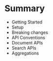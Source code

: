 # Summary

* Getting Started
* Setup
* Breaking changes
* API Conventions
* Document APIs
* Search APIs
* Aggregations


